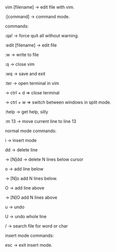 vim [filename] -> edit file with vim.

:[command] -> command mode.

commands:

:qa! -> force quit all without warning.

:edit [filename] -> edit file

:w -> write to file

:q -> close vim

:wq -> save and exit

:ter -> open terminal in vim

  -> ctrl + d => close terminal

  -> ctrl + w => switch between windows in split mode.

:help -> get help, silly

:m 13 -> move current line to line 13



normal mode commands:

i -> insert mode

dd -> delete line

  -> [N]dd -> delete N lines below cursor

o -> add line below

  -> [N]o add N lines below.

O -> add line above

  -> [N]O add N lines above

u -> undo

U -> undo whole line

/ -> search file for word or char


insert mode commands:

  esc -> exit insert mode.





